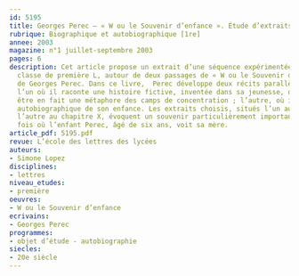 ```yaml
---
id: 5195
title: Georges Perec – « W ou le Souvenir d’enfance ». Étude d’extraits
rubrique: Biographique et autobiographique [1re]
annee: 2003
magazine: n°1 juillet-septembre 2003
pages: 6
description: Cet article propose un extrait d’une séquence expérimentée avec une
  classe de première L, autour de deux passages de « W ou le Souvenir d’enfance »,
  de Georges Perec. Dans ce livre,  Perec développe deux récits parallèles qui alternent – 
  l’un où il raconte une histoire fictive, inventée dans sa jeunesse, qui s’avère
  être en fait une métaphore des camps de concentration ; l’autre, où il fait le récit
  autobiographique de son enfance. Les extraits choisis, situés l’un au chapitre VIII,
  l’autre au chapitre X, évoquent un souvenir particulièrement important – la dernière
  fois où l’enfant Perec, âgé de six ans, voit sa mère.
article_pdf: 5195.pdf
revue: L’école des lettres des lycées
auteurs:
- Simone Lopez
disciplines:
- lettres
niveau_etudes:
- première
oeuvres:
- W ou le Souvenir d’enfance
ecrivains:
- Georges Perec
programmes:
- objet d’étude - autobiographie
siecles:
- 20e siècle
---
```

